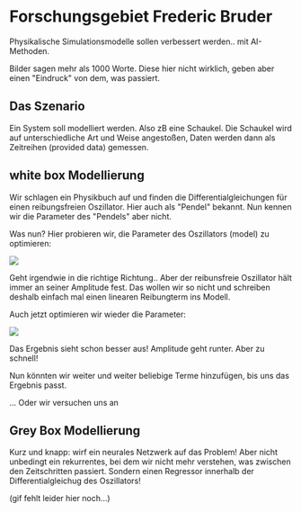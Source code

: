 # Forschungsgebiet Frederic Bruder

Physikalische Simulationsmodelle sollen verbessert werden.. mit AI-Methoden.

Bilder sagen mehr als 1000 Worte.
Diese hier nicht wirklich, geben aber einen "Eindruck" von dem, was passiert.

## Das Szenario

Ein System soll modelliert werden. Also zB eine Schaukel.
Die Schaukel wird auf unterschiedliche Art und Weise angestoßen, Daten werden dann als Zeitreihen (provided data) gemessen.

## white box Modellierung

Wir schlagen ein Physikbuch auf und finden die Differentialgleichungen für einen reibungsfreien Oszillator.
Hier auch als "Pendel" bekannt.
Nun kennen wir die Parameter des "Pendels" aber nicht.

Was nun? Hier probieren wir, die Parameter des Oszillators (model) zu optimieren:

![](wb_frictionless.gif?raw=true)

Geht irgendwie in die richtige Richtung.. Aber der reibunsfreie Oszillator hält immer an seiner Amplitude fest.
Das wollen wir so nicht und schreiben deshalb einfach mal einen linearen Reibungterm ins Modell.

Auch jetzt optimieren wir wieder die Parameter:

![](wb_lin_friction.gif?raw=true)

Das Ergebnis sieht schon besser aus! Amplitude geht runter. Aber zu schnell!

Nun könnten wir weiter und weiter beliebige Terme hinzufügen, bis uns das Ergebnis passt.

... Oder wir versuchen uns an

## Grey Box Modellierung

Kurz und knapp: wirf ein neurales Netzwerk auf das Problem!
Aber nicht unbedingt ein rekurrentes, bei dem wir nicht mehr verstehen, was zwischen den Zeitschritten passiert.
Sondern einen Regressor innerhalb der Differentialgleichug des Oszillators!

(gif fehlt leider hier noch...)
